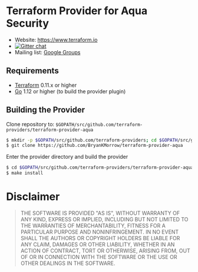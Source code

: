 Terraform Provider for Aqua Security
======================================
- Website: https://www.terraform.io
- [![Gitter chat](https://badges.gitter.im/hashicorp-terraform/Lobby.png)](https://gitter.im/hashicorp-terraform/Lobby)
- Mailing list: [Google Groups](http://groups.google.com/group/terraform-tool)

Requirements
------------

- [Terraform](https://www.terraform.io/downloads.html) 0.11.x or higher
- [Go](https://golang.org/doc/install) 1.12 or higher (to build the provider plugin)

Building the Provider
---------------------

Clone repository to: `$GOPATH/src/github.com/terraform-providers/terraform-provider-aqua`

```sh
$ mkdir -p $GOPATH/src/github.com/terraform-providers; cd $GOPATH/src/github.com/terraform-providers
$ git clone https://github.com/BryanKMorrow/terraform-provider-aqua
```

Enter the provider directory and build the provider

```sh
$ cd $GOPATH/src/github.com/terraform-providers/terraform-provider-aqua
$ make install
```

# Disclaimer
> THE SOFTWARE IS PROVIDED "AS IS", WITHOUT WARRANTY OF ANY KIND, EXPRESS OR IMPLIED, INCLUDING BUT NOT LIMITED TO THE WARRANTIES OF MERCHANTABILITY, FITNESS FOR A PARTICULAR PURPOSE AND NONINFRINGEMENT. IN NO EVENT SHALL THE AUTHORS OR COPYRIGHT HOLDERS BE LIABLE FOR ANY CLAIM, DAMAGES OR OTHER LIABILITY, WHETHER IN AN ACTION OF CONTRACT, TORT OR OTHERWISE, ARISING FROM, OUT OF OR IN CONNECTION WITH THE SOFTWARE OR THE USE OR OTHER DEALINGS IN THE SOFTWARE. 
